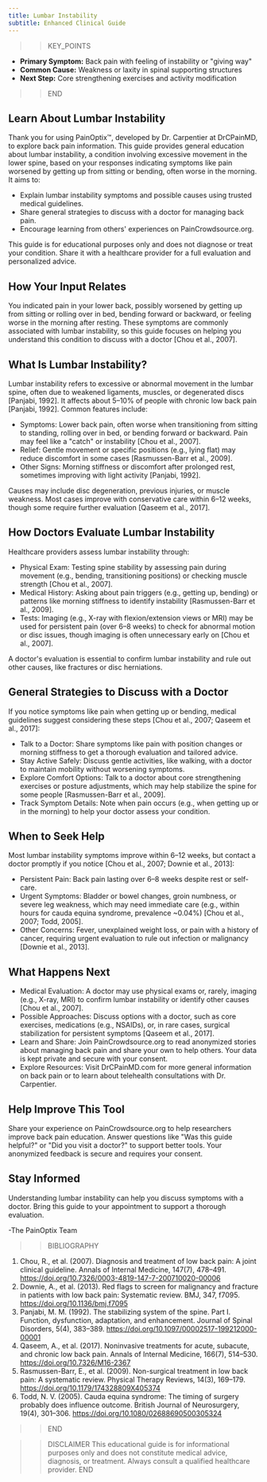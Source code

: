 ```yaml
---
title: Lumbar Instability
subtitle: Enhanced Clinical Guide
---
```


>>KEY_POINTS
- **Primary Symptom:** Back pain with feeling of instability or "giving way"
- **Common Cause:** Weakness or laxity in spinal supporting structures
- **Next Step:** Core strengthening exercises and activity modification
>>END

## Learn About Lumbar Instability

Thank you for using PainOptix™, developed by Dr. Carpentier at DrCPainMD, to explore back pain information. This guide provides general education about lumbar instability, a condition involving excessive movement in the lower spine, based on your responses indicating symptoms like pain worsened by getting up from sitting or bending, often worse in the morning. It aims to:

- Explain lumbar instability symptoms and possible causes using trusted medical guidelines.
- Share general strategies to discuss with a doctor for managing back pain.
- Encourage learning from others' experiences on PainCrowdsource.org.

This guide is for educational purposes only and does not diagnose or treat your condition. Share it with a healthcare provider for a full evaluation and personalized advice.

## How Your Input Relates

You indicated pain in your lower back, possibly worsened by getting up from sitting or rolling over in bed, bending forward or backward, or feeling worse in the morning after resting. These symptoms are commonly associated with lumbar instability, so this guide focuses on helping you understand this condition to discuss with a doctor [Chou et al., 2007].

## What Is Lumbar Instability?

Lumbar instability refers to excessive or abnormal movement in the lumbar spine, often due to weakened ligaments, muscles, or degenerated discs [Panjabi, 1992]. It affects about 5–10% of people with chronic low back pain [Panjabi, 1992]. Common features include:

- Symptoms: Lower back pain, often worse when transitioning from sitting to standing, rolling over in bed, or bending forward or backward. Pain may feel like a "catch" or instability [Chou et al., 2007].
- Relief: Gentle movement or specific positions (e.g., lying flat) may reduce discomfort in some cases [Rasmussen-Barr et al., 2009].
- Other Signs: Morning stiffness or discomfort after prolonged rest, sometimes improving with light activity [Panjabi, 1992].

Causes may include disc degeneration, previous injuries, or muscle weakness. Most cases improve with conservative care within 6–12 weeks, though some require further evaluation [Qaseem et al., 2017].

## How Doctors Evaluate Lumbar Instability

Healthcare providers assess lumbar instability through:

- Physical Exam: Testing spine stability by assessing pain during movement (e.g., bending, transitioning positions) or checking muscle strength [Chou et al., 2007].
- Medical History: Asking about pain triggers (e.g., getting up, bending) or patterns like morning stiffness to identify instability [Rasmussen-Barr et al., 2009].
- Tests: Imaging (e.g., X-ray with flexion/extension views or MRI) may be used for persistent pain (over 6–8 weeks) to check for abnormal motion or disc issues, though imaging is often unnecessary early on [Chou et al., 2007].

A doctor's evaluation is essential to confirm lumbar instability and rule out other causes, like fractures or disc herniations.

## General Strategies to Discuss with a Doctor

If you notice symptoms like pain when getting up or bending, medical guidelines suggest considering these steps [Chou et al., 2007; Qaseem et al., 2017]:

- Talk to a Doctor: Share symptoms like pain with position changes or morning stiffness to get a thorough evaluation and tailored advice.
- Stay Active Safely: Discuss gentle activities, like walking, with a doctor to maintain mobility without worsening symptoms.
- Explore Comfort Options: Talk to a doctor about core strengthening exercises or posture adjustments, which may help stabilize the spine for some people [Rasmussen-Barr et al., 2009].
- Track Symptom Details: Note when pain occurs (e.g., when getting up or in the morning) to help your doctor assess your condition.

## When to Seek Help

Most lumbar instability symptoms improve within 6–12 weeks, but contact a doctor promptly if you notice [Chou et al., 2007; Downie et al., 2013]:

- Persistent Pain: Back pain lasting over 6–8 weeks despite rest or self-care.
- Urgent Symptoms: Bladder or bowel changes, groin numbness, or severe leg weakness, which may need immediate care (e.g., within hours for cauda equina syndrome, prevalence ~0.04%) [Chou et al., 2007; Todd, 2005].
- Other Concerns: Fever, unexplained weight loss, or pain with a history of cancer, requiring urgent evaluation to rule out infection or malignancy [Downie et al., 2013].

## What Happens Next

- Medical Evaluation: A doctor may use physical exams or, rarely, imaging (e.g., X-ray, MRI) to confirm lumbar instability or identify other causes [Chou et al., 2007].
- Possible Approaches: Discuss options with a doctor, such as core exercises, medications (e.g., NSAIDs), or, in rare cases, surgical stabilization for persistent symptoms [Qaseem et al., 2017].
- Learn and Share: Join PainCrowdsource.org to read anonymized stories about managing back pain and share your own to help others. Your data is kept private and secure with your consent.
- Explore Resources: Visit DrCPainMD.com for more general information on back pain or to learn about telehealth consultations with Dr. Carpentier.

## Help Improve This Tool

Share your experience on PainCrowdsource.org to help researchers improve back pain education. Answer questions like "Was this guide helpful?" or "Did you visit a doctor?" to support better tools. Your anonymized feedback is secure and requires your consent.

## Stay Informed

Understanding lumbar instability can help you discuss symptoms with a doctor. Bring this guide to your appointment to support a thorough evaluation.

-The PainOptix Team

>>BIBLIOGRAPHY
1. Chou, R., et al. (2007). Diagnosis and treatment of low back pain: A joint clinical guideline. Annals of Internal Medicine, 147(7), 478–491. https://doi.org/10.7326/0003-4819-147-7-200710020-00006
2. Downie, A., et al. (2013). Red flags to screen for malignancy and fracture in patients with low back pain: Systematic review. BMJ, 347, f7095. https://doi.org/10.1136/bmj.f7095
3. Panjabi, M. M. (1992). The stabilizing system of the spine. Part I. Function, dysfunction, adaptation, and enhancement. Journal of Spinal Disorders, 5(4), 383–389. https://doi.org/10.1097/00002517-199212000-00001
4. Qaseem, A., et al. (2017). Noninvasive treatments for acute, subacute, and chronic low back pain. Annals of Internal Medicine, 166(7), 514–530. https://doi.org/10.7326/M16-2367
5. Rasmussen-Barr, E., et al. (2009). Non-surgical treatment in low back pain: A systematic review. Physical Therapy Reviews, 14(3), 169–179. https://doi.org/10.1179/174328809X405374
6. Todd, N. V. (2005). Cauda equina syndrome: The timing of surgery probably does influence outcome. British Journal of Neurosurgery, 19(4), 301–306. https://doi.org/10.1080/02688690500305324
>>END

>>DISCLAIMER
This educational guide is for informational purposes only and does not constitute medical advice, diagnosis, or treatment. Always consult a qualified healthcare provider.
>>END
